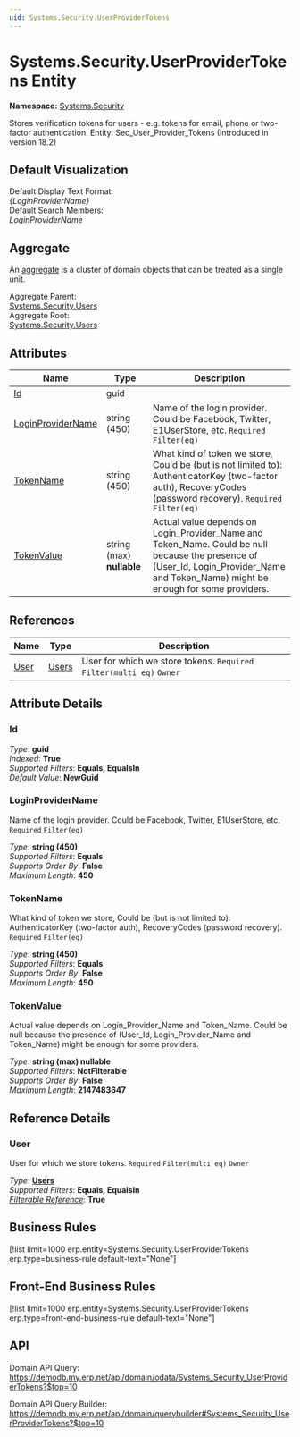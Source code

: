 ```yaml
---
uid: Systems.Security.UserProviderTokens
---
```

# Systems.Security.UserProviderTokens Entity

**Namespace:** [Systems.Security](Systems.Security.md)  

Stores verification tokens for users - e.g. tokens for email, phone or two-factor authentication. Entity: Sec_User_Provider_Tokens (Introduced in version 18.2)

## Default Visualization
Default Display Text Format:  
_{LoginProviderName}_  
Default Search Members:  
_LoginProviderName_  

## Aggregate
An [aggregate](https://docs.erp.net/tech/advanced/concepts/aggregates.html) is a cluster of domain objects that can be treated as a single unit.  

Aggregate Parent:  
[Systems.Security.Users](Systems.Security.Users.md)  
Aggregate Root:  
[Systems.Security.Users](Systems.Security.Users.md)  

## Attributes

| Name | Type | Description |
| ---- | ---- | --- |
| [Id](Systems.Security.UserProviderTokens.md#id) | guid |  
| [LoginProviderName](Systems.Security.UserProviderTokens.md#loginprovidername) | string (450) | Name of the login provider. Could be Facebook, Twitter, E1UserStore, etc. `Required` `Filter(eq)` 
| [TokenName](Systems.Security.UserProviderTokens.md#tokenname) | string (450) | What kind of token we store, Could be (but is not limited to): AuthenticatorKey (two-factor auth), RecoveryCodes (password recovery). `Required` `Filter(eq)` 
| [TokenValue](Systems.Security.UserProviderTokens.md#tokenvalue) | string (max) __nullable__ | Actual value depends on Login_Provider_Name and Token_Name. Could be null because the presence of (User_Id, Login_Provider_Name and Token_Name) might be enough for some providers. 

## References

| Name | Type | Description |
| ---- | ---- | --- |
| [User](Systems.Security.UserProviderTokens.md#user) | [Users](Systems.Security.Users.md) | User for which we store tokens. `Required` `Filter(multi eq)` `Owner` |


## Attribute Details

### Id

_Type_: **guid**  
_Indexed_: **True**  
_Supported Filters_: **Equals, EqualsIn**  
_Default Value_: **NewGuid**  

### LoginProviderName

Name of the login provider. Could be Facebook, Twitter, E1UserStore, etc. `Required` `Filter(eq)`

_Type_: **string (450)**  
_Supported Filters_: **Equals**  
_Supports Order By_: **False**  
_Maximum Length_: **450**  

### TokenName

What kind of token we store, Could be (but is not limited to): AuthenticatorKey (two-factor auth), RecoveryCodes (password recovery). `Required` `Filter(eq)`

_Type_: **string (450)**  
_Supported Filters_: **Equals**  
_Supports Order By_: **False**  
_Maximum Length_: **450**  

### TokenValue

Actual value depends on Login_Provider_Name and Token_Name. Could be null because the presence of (User_Id, Login_Provider_Name and Token_Name) might be enough for some providers.

_Type_: **string (max) __nullable__**  
_Supported Filters_: **NotFilterable**  
_Supports Order By_: **False**  
_Maximum Length_: **2147483647**  


## Reference Details

### User

User for which we store tokens. `Required` `Filter(multi eq)` `Owner`

_Type_: **[Users](Systems.Security.Users.md)**  
_Supported Filters_: **Equals, EqualsIn**  
_[Filterable Reference](https://docs.erp.net/dev/domain-api/filterable-references.html)_: **True**  



## Business Rules

[!list limit=1000 erp.entity=Systems.Security.UserProviderTokens erp.type=business-rule default-text="None"]

## Front-End Business Rules

[!list limit=1000 erp.entity=Systems.Security.UserProviderTokens erp.type=front-end-business-rule default-text="None"]

## API

Domain API Query:
<https://demodb.my.erp.net/api/domain/odata/Systems_Security_UserProviderTokens?$top=10>

Domain API Query Builder:
<https://demodb.my.erp.net/api/domain/querybuilder#Systems_Security_UserProviderTokens?$top=10>

